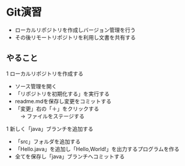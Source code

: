 # Git演習

- ローカルリポジトリを作成しバージョン管理を行う
- その後リモートリポジトリを利用し文書を共有する

## やること

1 ローカルリポジトリを作成する

- ソース管理を開く
- 「リポジトリを初期化する」を実行する
- readme.mdを保存し変更をコミットする
- 「変更」右の「＋」をクリックする \
　→ ファイルをステージする

1 新しく「java」ブランチを追加する

- 「src」フォルダを追加する
- 「Hello.java」を追加し「Hello,World!」を出力するプログラムを作る
- 全てを保存し「java」ブランチへコミットする
